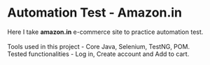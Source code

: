 # Automation Test - Amazon.in

<p>Here I take <b>amazon.in</b> e-commerce site to practice automation test.<br><br>
Tools used in this project - Core Java, Selenium, TestNG, POM.<br>
  Tested functionalities - Log in, Create account and Add to cart.
